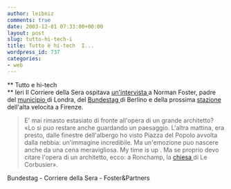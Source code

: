 ```yaml
---
author: leibniz
comments: true
date: 2003-12-01 07:33:00+00:00
layout: post
slug: tutto-hi-tech-i
title: Tutto è hi-tech  I...
wordpress_id: 737
categories:
- web
---
```


   **   Tutto e hi-tech   
** Ieri Il Corriere della Sera ospitava  [ un'intervista ](http://media.supereva.it/djpunabi/foster.txt)a Norman Foster, padre del  [ municipio ](http://www.fosterandpartners.com/internetsite/html/Project.asp?JobNo=1027)di Londra, del  [ Bundestag ](http://www.fosterandpartners.com/internetsite/html/Project.asp?JobNo=0686)di Berlino e della prossima  [ stazione ](http://www.fosterandpartners.com/internetsite/html/Project.asp?JobNo=1194)dell'alta velocita a Firenze. 

 

>  
> 
>   E' mai rimasto estasiato di fronte all'opera di un grande architetto?
«Lo si puo restare anche guardando un paesaggio. L'altra mattina, era presto, dalle finestre dell'albergo ho visto Piazza del Popolo avvolta dalla nebbia: un'immagine incredibile. Ma un'emozione puo nascere anche da una cena meravigliosa. My time is up . Ma se proprio devo citare l'opera di un architetto, ecco: a Ronchamp, la  [ chiesa ](http://www.demel.net/fs-ronchamp.html)di Le Corbusier».

  Bundestag - Corriere della Sera - Foster&Partners
